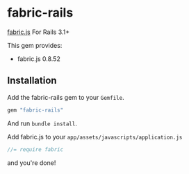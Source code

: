 # fabric-rails

[fabric.js](http://fabricjs.com/) For Rails 3.1+

This gem provides:

  * fabric.js 0.8.52

## Installation

Add the fabric-rails gem to your `Gemfile`.

```ruby
gem "fabric-rails"
```

And run `bundle install`.

Add fabric.js to your `app/assets/javascripts/application.js`

```js
//= require fabric
```

and you're done!
